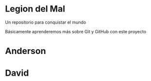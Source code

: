 # Legion del Mal
Un repositorio para conquistar el mundo

Básicamente aprenderemos más sobre Git y GitHub con este proyecto


# Anderson

# David